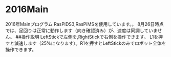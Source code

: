# 2016Main
2016年Mainプログラム
RasPiDS3,RasPiMSを使用しています。。
8月26日時点では、足回りは正常に動作します（向き確認済み）が、速度は同調していません。
##操作説明
LeftStickで左側を,RightStickで右側を操作できます。
L1を押すと減速します（25%になります）。R1を押すとLeftStickのみでロボット全体を操作できます。
